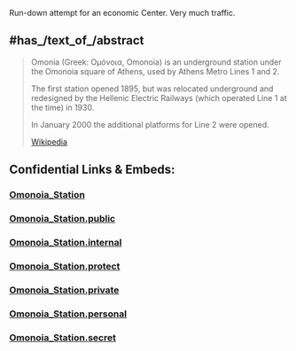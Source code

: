 
Run-down attempt for an economic Center. Very much traffic. 

## #has_/text_of_/abstract 

> Omonia (Greek: Ομόνοια, Omonoia) is an underground station 
> under the Omonoia square of Athens, used by Athens Metro Lines 1 and 2.
>
> The first station opened 1895, but was relocated underground 
> and redesigned by the Hellenic Electric Railways 
> (which operated Line 1 at the time) in 1930. 
> 
> In January 2000 the additional platforms for Line 2 were opened.
>
> [Wikipedia](https://en.wikipedia.org/wiki/Omonia%20metro%20station)


## Confidential Links & Embeds: 

### [Omonoia_Station](/_Standards/Earth/Continent/Europe/Europe~South/Greece/Regions-Greek/Attica/cities~Attica/Athens/Athens_Metro/Omonoia_Station.md) 

### [Omonoia_Station.public](/_public/Earth/Continent/Europe/Europe~South/Greece/Regions-Greek/Attica/cities~Attica/Athens/Athens_Metro/Omonoia_Station.public.md) 

### [Omonoia_Station.internal](/_internal/Earth/Continent/Europe/Europe~South/Greece/Regions-Greek/Attica/cities~Attica/Athens/Athens_Metro/Omonoia_Station.internal.md) 

### [Omonoia_Station.protect](/_protect/Earth/Continent/Europe/Europe~South/Greece/Regions-Greek/Attica/cities~Attica/Athens/Athens_Metro/Omonoia_Station.protect.md) 

### [Omonoia_Station.private](/_private/Earth/Continent/Europe/Europe~South/Greece/Regions-Greek/Attica/cities~Attica/Athens/Athens_Metro/Omonoia_Station.private.md) 

### [Omonoia_Station.personal](/_personal/Earth/Continent/Europe/Europe~South/Greece/Regions-Greek/Attica/cities~Attica/Athens/Athens_Metro/Omonoia_Station.personal.md) 

### [Omonoia_Station.secret](/_secret/Earth/Continent/Europe/Europe~South/Greece/Regions-Greek/Attica/cities~Attica/Athens/Athens_Metro/Omonoia_Station.secret.md)


